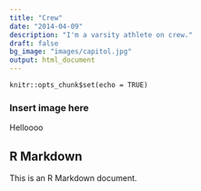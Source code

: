 ```yaml
---
title: "Crew"
date: "2014-04-09"
description: "I'm a varsity athlete on crew."
draft: false
bg_image: "images/capitol.jpg"
output: html_document
---
```


```{r setup, include=FALSE}
knitr::opts_chunk$set(echo = TRUE)
```

### Insert image here
Helloooo


## R Markdown

This is an R Markdown document.